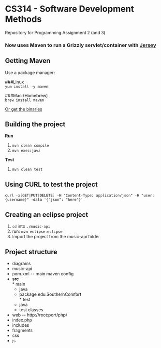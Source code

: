 CS314 - Software Development Methods 
===============

Repository for Programming Assignment 2 (and 3)

### Now uses Maven to run a Grizzly servlet/container with [Jersey](https://jersey.java.net/)

Getting Maven
-------------
Use a package manager:  

  ###Linux  
    `yum install -y maven`

  ###Mac (Homebrew)  
    `brew install maven`

[Or get the binaries](http://maven.apache.org/download.cgi)

Building the project
--------------------

**Run** 

  1.  `mvn clean compile`
  2.  `mvn exec:java`

**Test**

  1.  `mvn clean test`

Using CURL to test the project
------------------------------

`curl -x[GET|PUT|DELETE] -H "Content-Type: application/json" -H "user: {username}" -data '{"json": "here"}'`

Creating an eclipse project
---------------------------
1.  `cd` into `./music-api`
2.  run: `mvn eclipse:eclipse`
3.  Import the project from the music-api folder


Project structure
-----------------
*  diagrams  
*  music-api  
  *  pom.xml -- main maven config  
  *  **src**  
    *  main  
      *  java  
        *  package edu.SouthernComfort  
    *  test  
      *  java  
        *  test classes
*  web -- http://root:port/php/  
  *  index.php  
  *  includes  
  *  fragments  
  *  css  
  *  js  